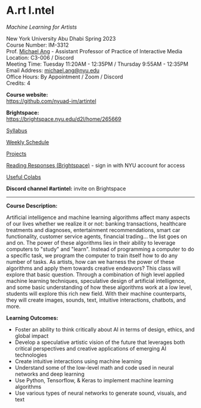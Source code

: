 # A.rt I.ntel
_Machine Learning for Artists_<br/>

New York University Abu Dhabi Spring 2023<br/>
Course Number: IM-3312<br />
Prof. [Michael Ang](https://michaelang.com) -  Assistant Professor of Practice of Interactive Media<br />
Location: C3-006 / Discord<br />
Meeting Time: Tuesday 11:20AM - 12:35PM / Thursday 9:55AM - 12:35PM<br />
Email Address: michael.ang@nyu.edu<br />
Office Hours: By Appointment / Zoom / Discord<br />
Credits: 4<br />

**Course website:<br />**
https://github.com/nyuad-im/artintel

**Brightspace:<br />**
https://brightspace.nyu.edu/d2l/home/265669

[Syllabus](https://github.com/nyuad-im/artintel/blob/master/Syllabus.md)

[Weekly Schedule](https://github.com/nyuad-im/artintel/blob/master/WeeklySchedule.md)

[Projects](Projects.md)

[Reading Responses (Brightspace)](https://brightspace.nyu.edu/d2l/le/110671/discussions/List) - sign in with NYU account for access

[Useful Colabs](UsefulColabs.md)


**Discord channel #artintel:** invite on Brightspace


---
**Course Description:**

Artificial intelligence and machine learning algorithms affect many aspects of our lives whether we realize it or not: banking transactions, healthcare treatments and diagnoses, entertainment recommendations, smart car functionality, customer service agents, financial trading… the list goes on and on. The power of these algorithms lies in their ability to leverage computers to "study" and "learn". Instead of programming a computer to do a specific task, we program the computer to train itself how to do any number of tasks. As artists, how can we harness the power of these algorithms and apply them towards creative endeavors? This class will explore that basic question. Through a combination of high level applied machine learning techniques, speculative design of artificial intelligence, and some basic understanding of how these algorithms work at a low level, students will explore this rich new field. With their machine counterparts, they will create images, sounds, text, intuitive interactions, chatbots, and more.

**Learning Outcomes:**

* Foster an ability to think critically about AI in terms of design, ethics, and global impact
* Develop a speculative artistic vision of the future that leverages both critical perspectives and creative applications of emerging AI technologies
* Create intuitive interactions using machine learning
* Understand some of the low-level math and code used in neural networks and deep learning
* Use Python, Tensorflow, & Keras to implement machine learning algorithms
* Use various types of neural networks to generate sound, visuals, and text
